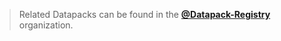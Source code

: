 > Related Datapacks can be found in the [**@Datapack-Registry**](https://github.com/Datapack-Registry) organization.
